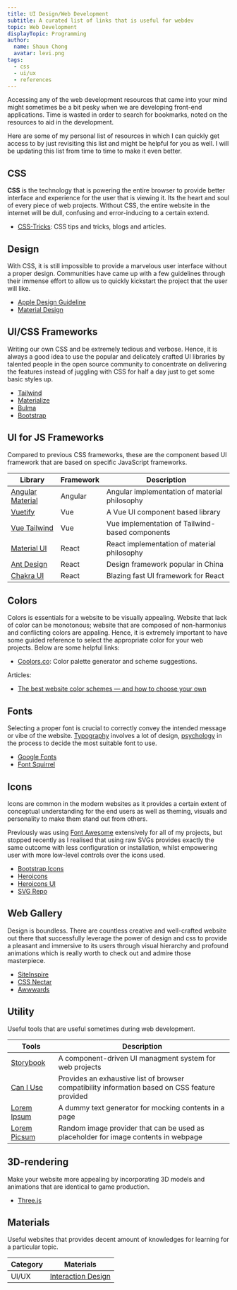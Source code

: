 ```yaml
---
title: UI Design/Web Development
subtitle: A curated list of links that is useful for webdev
topic: Web Development
displayTopic: Programming
author:
  name: Shaun Chong
  avatar: levi.png
tags:
  - css
  - ui/ux
  - references
---
```


Accessing any of the web development resources that came into your mind might sometimes be a bit pesky when we are developing front-end applications. Time is wasted in order to search for bookmarks, noted on the resources to aid in the development.

Here are some of my personal list of resources in which I can quickly get access to by just revisiting this list and might be helpful for you as well. I will be updating this list from time to time to make it even better.

## CSS

**CSS** is the technology that is powering the entire browser to provide better interface and experience for the user that is viewing it. Its the heart and soul of every piece of web projects. Without CSS, the entire website in the internet will be dull, confusing and error-inducing to a certain extend.

- [CSS-Tricks](https://css-tricks.com/): CSS tips and tricks, blogs and articles.

## Design

With CSS, it is still impossible to provide a marvelous user interface without a proper design. Communities have came up with a few guidelines through their immense effort to allow us to quickly kickstart the project that the user will like.

- [Apple Design Guideline](https://developer.apple.com/design/human-interface-guidelines/)
- [Material Design](https://material.io/)

## UI/CSS Frameworks

Writing our own CSS and be extremely tedious and verbose. Hence, it is always a good idea to use the popular and delicately crafted UI libraries by talented people in the open source community to concentrate on delivering the features instead of juggling with CSS for half a day just to get some basic styles up.

- [Tailwind](https://tailwindcss.com/)
- [Materialize](https://materializecss.com/)
- [Bulma](https://bulma.io/)
- [Bootstrap](https://getbootstrap.com/)

## UI for JS Frameworks

Compared to previous CSS frameworks, these are the component based UI framework that are based on specific JavaScript frameworks.

| Library                                          | Framework | Description                                     |
| ------------------------------------------------ | --------- | ----------------------------------------------- |
| [Angular Material](https://material.angular.io/) | Angular   | Angular implementation of material philosophy   |
| [Vuetify](https://vuetifyjs.com/en/)             | Vue       | A Vue UI component based library                |
| [Vue Tailwind](https://www.vue-tailwind.com/)    | Vue       | Vue implementation of Tailwind-based components |
| [Material UI](https://mui.com/)                  | React     | React implementation of material philosophy     |
| [Ant Design](https://ant.design/)                | React     | Design framework popular in China               |
| [Chakra UI](https://chakra-ui.com/)              | React     | Blazing fast UI framework for React             |

## Colors

Colors is essentials for a website to be visually appealing. Website that lack of color can be monotonous; website that are composed of non-harmonius and conflicting colors are appaling. Hence, it is extremely important to have some guided reference to select the appropriate color for your web projects. Below are some helpful links:

- [Coolors.co](https://coolors.co/): Color palette generator and scheme suggestions.

Articles:

- [The best website color schemes — and how to choose your own](https://www.canva.com/learn/website-color-schemes/)

## Fonts

Selecting a proper font is crucial to correctly convey the intended message or vibe of the website. [Typography](https://en.wikipedia.org/wiki/Typography) involves a lot of design, [psychology](https://en.wikipedia.org/wiki/Psychology) in the process to decide the most suitable font to use.

- [Google Fonts](https://fonts.google.com/)
- [Font Squirrel](https://www.fontsquirrel)

## Icons

Icons are common in the modern websites as it provides a certain extent of conceptual understanding for the end users as well as theming, visuals and personality to make them stand out from others.

Previously was using [Font Awesome](https://fontawesome.com/) extensively for all of my projects, but stopped recently as I realised that using raw SVGs provides exactly the same outcome with less configuration or installation, whilst empowering user with more low-level controls over the icons used.

- [Bootstrap Icons](https://icons.getbootstrap.com/)
- [Heroicons](https://heroicons.com/)
- [Heroicons UI](https://github.com/sschoger/heroicons-ui)
- [SVG Repo](https://www.svgrepo.com/)

## Web Gallery

Design is boundless. There are countless creative and well-crafted website out there that successfully leverage the power of design and css to provide a pleasant and immersive to its users through visual hierarchy and profound animations which is really worth to check out and admire those masterpiece.

- [SiteInspire](https://www.siteinspire.com/)
- [CSS Nectar](https://cssnectar.com/)
- [Awwwards](https://www.awwwards.com/)

## Utility

Useful tools that are useful sometimes during web development.

| Tools                                  | Description                                                                                    |
| -------------------------------------- | ---------------------------------------------------------------------------------------------- |
| [Storybook](https://storybook.js.org/) | A component-driven UI managment system for web projects                                        |
| [Can I Use](https://caniuse.com/)      | Provides an exhaustive list of browser compatibility information based on CSS feature provided |
| [Lorem Ipsum](https://loremipsum.io/)  | A dummy text generator for mocking contents in a page                                          |
| [Lorem Picsum](https://picsum.photos/) | Random image provider that can be used as placeholder for image contents in webpage            |

## 3D-rendering

Make your website more appealing by incorporating 3D models and animations that are identical to game production.

- [Three.js](https://threejs.org/)

## Materials

Useful websites that provides decent amount of knowledges for learning for a particular topic.

| Category | Materials                                                 |
| -------- | --------------------------------------------------------- |
| UI/UX    | [Interaction Design](https://www.interaction-design.org/) |
